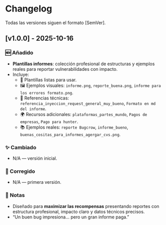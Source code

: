 # Changelog

Todas las versiones siguen el formato [SemVer].

## [v1.0.0] - 2025-10-16
### 🆕 Añadido
- **Plantillas informes**: colección profesional de estructuras y ejemplos reales para reportar vulnerabilidades con impacto.
- Incluye:
  - 📝 Plantillas listas para usar.
  - 🖼️ Ejemplos visuales: `informe.png`, `reporte_buena.png`, `informe para los errores formato.png`.
  - 📑 Referencias técnicas: `referencia_inyeccion_request_general_muy_bueno`, `Formato en md del informe`.
  - 🌍 Recursos adicionales: `plataformas_partes_mundo`, `Pagos de empresas`, `Pago para hunter`.
  - 📚 Ejemplos reales: `reporte Bugcrow`, `informe_bueno`, `buenas_cositas_para_informes_agergar_cvs.png`.

### ✨ Cambiado
- N/A — versión inicial.

### 🐞 Corregido
- N/A — primera versión.

### 📌 Notas
- Diseñado para **maximizar las recompensas** presentando reportes con estructura profesional, impacto claro y datos técnicos precisos.
- “Un buen bug impresiona… pero un gran informe paga.”
